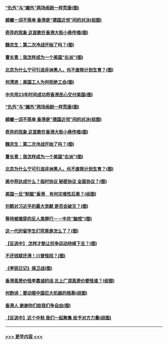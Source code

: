 #### [“仇外”与“媚外”两场闹剧一样荒唐(图)](../pages/p4/907689.md?t=09182033) 
#### [蟑螂一词不简单 香港是“德国近邻”间的对决(组图)](../pages/p4/907618.md?t=09182033) 
#### [奇异的现象 这首歌在香港大街小巷传唱(图)](../pages/p4/907583.md?t=09182033) 
#### [魏京生：第二次冷战开始了吗？(图)](../pages/p4/907581.md?t=09182033) 
#### [曹长青：我怎样成为一个美国“右派”(图)](../pages/p4/907580.md?t=09182033) 
#### [北京为什么宁可引进非洲黑人，也不废除计划生育？(图)](../pages/p4/907577.md?t=09182033) 
#### [何清涟：美国工人为何拒绝工会(图)](../pages/p4/907701.md?t=09182033) 
#### [中共用23年时间成功将香港民心交付美国(图)](../pages/p4/907698.md?t=09182033) 
#### [“仇外”与“媚外”两场闹剧一样荒唐(图)](../pages/p4/907689.md?t=09182033) 
#### [蟑螂一词不简单 香港是“德国近邻”间的对决(组图)](../pages/p4/907618.md?t=09182033) 
#### [奇异的现象 这首歌在香港大街小巷传唱(图)](../pages/p4/907583.md?t=09182033) 
#### [魏京生：第二次冷战开始了吗？(图)](../pages/p4/907581.md?t=09182033) 
#### [曹长青：我怎样成为一个美国“右派”(图)](../pages/p4/907580.md?t=09182033) 
#### [北京为什么宁可引进非洲黑人，也不废除计划生育？(图)](../pages/p4/907577.md?t=09182033) 
#### [美中将达成什么？临时协议 秘密协议 全面协议？(图)](../pages/p4/907576.md?t=09182033) 
#### [美国一旦“制裁”香港　有何灾难性后果？(组图)](../pages/p4/907575.md?t=09182033) 
#### [刘鹤对习近平的最大贡献 是否会破灭？(图)](../pages/p4/907509.md?t=09182033) 
#### [等待被揭穿的反人类罪行－－中共“脑控”(图)](../pages/p4/907167.md?t=09182033) 
#### [这一代的留学生们究竟是怎么了？(图)](../pages/p4/907473.md?t=09182033) 
#### [【反送中】 怎样才能让抗争运动持续下去？(图)](../pages/p4/907466.md?t=09182033) 
#### [不还钱就还港！川普怪招？(图)](../pages/p4/907474.md?t=09182033) 
#### [《李锐日记》保卫战(图)](../pages/p4/907465.md?t=09182033) 
#### [香港高房价怪李嘉诚的话 北上广深高房价要怪谁？(组图)](../pages/p4/907471.md?t=09182033) 
#### [何韵诗：要动摇中国巨大机器的根基(组图)](../pages/p4/907469.md?t=09182033) 
#### [香港人 谢谢你们给我们争自由(图)](../pages/p4/907402.md?t=09182033) 
#### [【反送中】这个中秋 我们一起聚集 给予对方力量(组图)](../pages/p4/907401.md?t=09182033) 

----
#### [ >>> 更早内容 <<< ](../indexes/p4-earlier.md)
